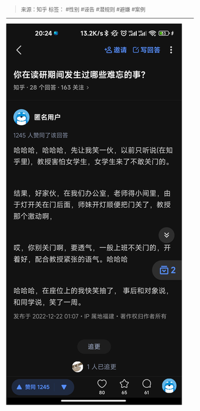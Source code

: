 > 来源：知乎
> 标签： #性别 #诬告 #潜规则 #避嫌  #案例

***

![](https://raw.githubusercontent.com/bluntvoice/mypic/main/Screenshot_20230118202446.jpg)
